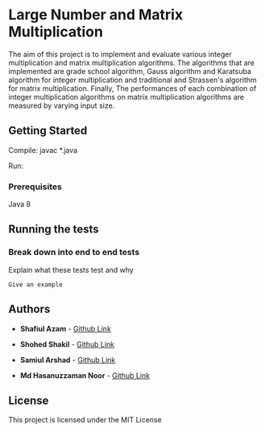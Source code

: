 # Large Number and Matrix Multiplication

The aim of this project is to implement and evaluate various integer multiplication and matrix multiplication algorithms. The  algorithms that are implemented are grade school algorithm, Gauss algorithm and Karatsuba algorithm for integer multiplication and traditional and Strassen's algorithm for matrix multiplication. Finally, The performances of each combination of integer multiplication algorithms on matrix multiplication algorithms are measured by varying input size.

## Getting Started

Compile:  javac *.java

Run: 

### Prerequisites

Java 8

## Running the tests


### Break down into end to end tests

Explain what these tests test and why

```
Give an example
```

## Authors
* **Shafiul Azam** - [Github Link](https://github.com/shafiul)

* **Shohed Shakil** - [Github Link](https://github.com/shohedshakil)

* **Samiul Arshad** - [Github Link](https://github.com/samiarshad)

* **Md Hasanuzzaman Noor** - [Github Link](https://github.com/zamannoor)



## License

This project is licensed under the MIT License


